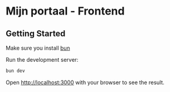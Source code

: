 # Mijn portaal - Frontend

## Getting Started

Make sure you install [bun](https://bun.sh/)

Run the development server:

```bash
bun dev
```

Open [http://localhost:3000](http://localhost:3000) with your browser to see the result.

